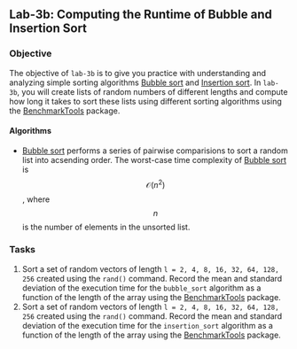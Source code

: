 ## Lab-3b: Computing the Runtime of Bubble and Insertion Sort

### Objective
The objective of `lab-3b` is to give you practice with understanding and analyzing simple sorting algorithms [Bubble sort](https://en.wikipedia.org/wiki/Bubble_sort) and [Insertion sort](https://en.wikipedia.org/wiki/Insertion_sort). In `lab-3b`, you will create lists of random numbers of different lengths and compute how long it takes to sort these lists using different sorting algorithms using the [BenchmarkTools](https://github.com/JuliaCI/BenchmarkTools.jl) package.

#### Algorithms
* [Bubble sort](https://www.youtube.com/watch?v=uJLwnsLn0_Q) performs a series of pairwise comparisions to sort a random list into acsending order. The worst-case time complexity of [Bubble sort](https://www.youtube.com/watch?v=uJLwnsLn0_Q) is $$\mathcal{O}(n^2)$$, where $$n$$ is the number of elements in the unsorted list. 

### Tasks
1. Sort a set of random vectors of length `l = 2, 4, 8, 16, 32, 64, 128, 256` created using the `rand()` command. Record the mean and standard deviation of the execution time for the `bubble_sort` algorithm as a function of the length of the array using the [BenchmarkTools](https://github.com/JuliaCI/BenchmarkTools.jl) package. 
1. Sort a set of random vectors of length `l = 2, 4, 8, 16, 32, 64, 128, 256` created using the `rand()` command. Record the mean and standard deviation of the execution time for the `insertion_sort` algorithm as a function of the length of the array using the [BenchmarkTools](https://github.com/JuliaCI/BenchmarkTools.jl) package. 
